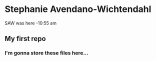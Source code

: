 # Stephanie Avendano-Wichtendahl


SAW was here -10:55 am 


## My first repo
### I'm gonna store these files here...
